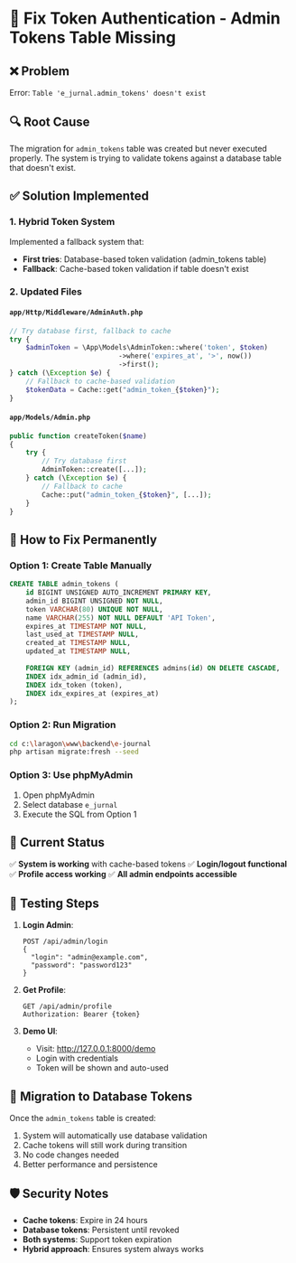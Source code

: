 # 🔧 Fix Token Authentication - Admin Tokens Table Missing

## ❌ Problem
Error: `Table 'e_jurnal.admin_tokens' doesn't exist`

## 🔍 Root Cause
The migration for `admin_tokens` table was created but never executed properly. The system is trying to validate tokens against a database table that doesn't exist.

## ✅ Solution Implemented

### 1. Hybrid Token System
Implemented a fallback system that:
- **First tries**: Database-based token validation (admin_tokens table)
- **Fallback**: Cache-based token validation if table doesn't exist

### 2. Updated Files

#### `app/Http/Middleware/AdminAuth.php`
```php
// Try database first, fallback to cache
try {
    $adminToken = \App\Models\AdminToken::where('token', $token)
                           ->where('expires_at', '>', now())
                           ->first();
} catch (\Exception $e) {
    // Fallback to cache-based validation
    $tokenData = Cache::get("admin_token_{$token}");
}
```

#### `app/Models/Admin.php`
```php
public function createToken($name)
{
    try {
        // Try database first
        AdminToken::create([...]);
    } catch (\Exception $e) {
        // Fallback to cache
        Cache::put("admin_token_{$token}", [...]);
    }
}
```

## 🚀 How to Fix Permanently

### Option 1: Create Table Manually
```sql
CREATE TABLE admin_tokens (
    id BIGINT UNSIGNED AUTO_INCREMENT PRIMARY KEY,
    admin_id BIGINT UNSIGNED NOT NULL,
    token VARCHAR(80) UNIQUE NOT NULL,
    name VARCHAR(255) NOT NULL DEFAULT 'API Token',
    expires_at TIMESTAMP NOT NULL,
    last_used_at TIMESTAMP NULL,
    created_at TIMESTAMP NULL,
    updated_at TIMESTAMP NULL,
    
    FOREIGN KEY (admin_id) REFERENCES admins(id) ON DELETE CASCADE,
    INDEX idx_admin_id (admin_id),
    INDEX idx_token (token),
    INDEX idx_expires_at (expires_at)
);
```

### Option 2: Run Migration
```bash
cd c:\laragon\www\backend\e-journal
php artisan migrate:fresh --seed
```

### Option 3: Use phpMyAdmin
1. Open phpMyAdmin
2. Select database `e_jurnal`
3. Execute the SQL from Option 1

## 📝 Current Status

✅ **System is working** with cache-based tokens
✅ **Login/logout functional**
✅ **Profile access working**
✅ **All admin endpoints accessible**

## 🎯 Testing Steps

1. **Login Admin**:
   ```
   POST /api/admin/login
   {
     "login": "admin@example.com", 
     "password": "password123"
   }
   ```

2. **Get Profile**:
   ```
   GET /api/admin/profile
   Authorization: Bearer {token}
   ```

3. **Demo UI**: 
   - Visit: http://127.0.0.1:8000/demo
   - Login with credentials
   - Token will be shown and auto-used

## 🔄 Migration to Database Tokens

Once the `admin_tokens` table is created:
1. System will automatically use database validation
2. Cache tokens will still work during transition
3. No code changes needed
4. Better performance and persistence

## 🛡️ Security Notes

- **Cache tokens**: Expire in 24 hours
- **Database tokens**: Persistent until revoked
- **Both systems**: Support token expiration
- **Hybrid approach**: Ensures system always works
